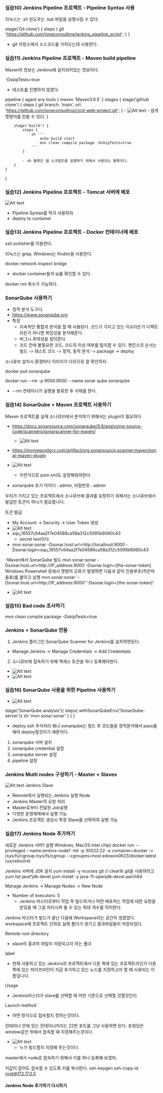 ### 실습10) Jenkins Pipeline 프로젝트 - Pipeline Syntax 사용

리눅스는 .sh 윈도우는 .bat 파일을 실행시킬 수 있다.

 stage('Git clone') {
            steps {
                git 'https://github.com/joneconsulting/jenkins_pipeline_script';
            }
        }

- git 저장소에서 소스코드를 가져오는데 사용한다.

### 실습11) Jenkins Pipeline 프로젝트 - Maven build pipeline

Maven의 정보는 Jenkins에 설치되어있는 정보이다.

-DskipTests=true
- 테스트를 진행하지 않겠다.

pipeline {
    agent any
    tools { 
      maven 'Maven3.8.5'
    }
    stages {
        stage('github clone') {
            steps {
                git branch: 'main', url: 'https://github.com/joneconsulting/cicd-web-project.git'; 
            }
            - ![Alt text](image.png)
            - 쉽게 명령어를 만들 수 있더.
        }
        
        stage('build') {
            steps {
                sh '''
                    echo build start
                    mvn clean compile package -DskipTests=true
                '''
            }

            - sh 블록은 쉡 스크립트를 실행하기 위해서 사용되는 블록이다.
        }
    }
}

### 실습12) Jenkins Pipeline 프로젝트 - Tomcat 서버에 배포

![Alt text](image-1.png)
- Pipeline Syntax를 적극 사용하자.
- deploy to container

### 실습13) Jenkins Pipeline 프로젝트 - Docker 컨테이너에 배포

ssh puliisher를 이용한다.

리눅스는 grep, Windows는 findstr을 사용한다.

docker network inspect bridge
- docker container들의 ip를 확인할 수 있다.

docker rmi 복수가 가능하다.

### SonarQube 사용하기 
- 정적 분석 도구다.
- https://www.sonarqube.org
- 특징
    - 지속적인 통합과 분석을 할 때 사용된다. 코드가 가지고 있는 이슈라든가 디펙트라든가 아니면 복잡성을 분석해준다.
    - 버그나 취약성을 찾아준다.
    - 코드 안에 불필요한 코드, 코드의 이상 여부를 탐지할 수 있다.
젠킨스의 순서는 빌드 -> 테스트 코드 -> 정적, 동적 분석 -> package -> deploy

소나큐브 설치시 환경마다 이미지가 다르므로 잘 확인하자.

docker pull sonarqube

docker run --rm -p 9000:9000 --name sonar
qube sonarqube
- --rm 컨테이너가 실행을 왈료한 후 삭제를 한다.

### 실습14) SonarQube + Maven 프로젝트 사용하기

Maven 프로젝트를 실제 소나큐브에서 분석하기 위해서는 plugin이 필요하다
- https://docs.sonarsource.com/sonarqube/9.8/analyzing-source-code/scanners/sonarscanner-for-maven/
    - ![Alt text](image-4.png)
- https://mvnrepository.com/artifact/org.sonarsource.scanner.maven/sonar-maven-plugin

- ![Alt text](image-2.png)
    - 이런식으로 pom.xml도 설정해줘야한다.

- sonarqube 초기 아이디 : admin, 비밀번호 : admin

우리가 가지고 있는 프로젝트에서 소나큐브에 결과를 요청하기 위해서는 소나큐브에서 발급한 토큰이 하나가 필요합니다.

토큰 발급
- My Account -> Security -> User Token 생성
- ![Alt text](image-3.png)
- squ_16557c64aa2f7e04586ca58a312c5095b9060c43
    - secret text이다.
- mvn sonar:sonar -Dsonar.host.url=http://localhost:9000 -Dsonar.login=squ_16557c64aa2f7e04586ca58a312c5095b9060c43

-Maven에서 SonarQube 빌드
mvn sonar:sonar -Dsonar.host.url=http://IP_address:9000 -Dsonar.login=[the-sonar-token]
Windows Powershell 등에서 명령어 오류가 발생하면 다음과 같이 인용부호(작은따옴표)를 붙이고 실행
mvn sonar:sonar '-Dsonar.host.url=http://IP_address:9000''-Dsonar.login=[the-sonar-token]'

- ![Alt text](image-5.png)


### 실습15) Bad code 조사하기

mvn clean compile package -DskipTests=true

### Jenkins + SonarQube 연동
1. Jenkins 플러그인 SonarQube Scanner for Jenkins를 설치하면된다.
- Manage Jenkins -> Manage Credentials -> Add Credentials
2. 소나큐브에 접속하기 위해 액세스 토큰을 하나 등록해야한다.
- ![Alt text](image-6.png)
- ![Alt text](image-7.png)

### 실습16) SonarQube 사용을 위한 Pipeline 사용하기

- ![Alt text](image-8.png)  

stage('SonarQube analysis'){
            steps{
                withSonarQubeEnv('SonarQube-server'){
                    sh 'mvn sonar:sonar'
                }
            }
        }

- deploy ssh 주석처리 왜냐 sonarqube는 빌드 후 코드들을 정적분석해서 pass를 해야 deploy할것이기 때문이다.
1. sonarqube 서버 설치
2. sonarqube credential 설정
3. sonarqube server 설정
4. pipeline 설정


### Jenkins Multi nodes 구성하기 - Master + Slaves

![Alt text](image-10.png)
Jenkins Slave
- Remote에서 실행되는 Jenkins 실행 Node
- Jenkins Master의 요청 처리
- Master로부터 전달된 Job실행
- 다양한 운영체제에서 실행 가능
- Jenkins 프로젝트 생성시 특정 Slave를 선택하여 실행 가능

### 실습17) Jenkins Node 추가하기
새로운 Jenkins 서버1 실행 
Windows, MacOS intel chip) docker run --privileged --name jenkins-node1 -itd -p 30022:22 -e container=docker -v /sys/fs/cgroup:/sys/fs/cgroup --cgroupns=host edowon0623/docker:latest /usr/sbin/init

Jenkins 서버에 JDK 설치
yum install -y ncurses git // clear와 git을 사용하려고
yum list java*jdk-devel
yum install -y java-11-openjdk-devel.aarch64

Manage Jenkins -> Manage Nodes -> New Node
- Number of executors: 5  
    - Jenkins 마스터로부터 작업 즉 빌드하거나 어떤 배포하는 작업에 대한 요청을 받았을 때 그걸 처리시켜 줄 수 있는 최대 개수를 의미한다.

Jenkins 마스터가 빌드가 끝난 다음에 Workspace라는 공간이 생겼었다. workspace에 프로젝트 단위로 실제 폴더가 생기고 결과파일들이 저장되었다.

Remote root directory
- slave의 결과의 파일이 저장되고자 하는 폴더

label
- 현재 사용하고 있는 Jenkins의 프로젝트에서 다른 쪽에 있는 프로젝트라던가 다른 쪽에 있는 파이프라인이 지금 추가하고 있는 노드를 지정하고자 할 때 사용되는 이름입니다.

Usage
- Jenkins마스터가 slave를 선택할 때 어떤 기준으로 선택할 것할것인지

Launch method
- 어떤 방식으로 접속할지 정하는것이다.

컨테이너 안에 있는 컨테이너끼리는 22번 포트를 그냥 사용하면 된다.
포워딩은 window같은 밖에서 접속할 때 지정해주는것이다.

- ![Alt text](image-11.png)
    - 누가 빌드할지 지정해 주는것이다.

master에서 node로 접속하기 위해서 키를 하나 등록해 보겠따.

키값이 없어도 접속할 수 있도록 키를 복사한다.
ssh-keygen
ssh-copy-id root@172.17.0.5
#### Jenkins Node 추가하기 다시하기
